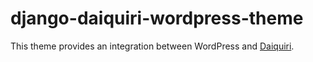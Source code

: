 # django-daiquiri-wordpress-theme

This theme provides an integration between WordPress and [Daiquiri](https://github.com/aipescience/django-daiquiri).

